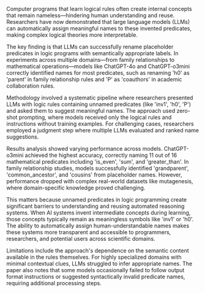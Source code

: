 Computer programs that learn logical rules often create internal concepts that remain nameless—hindering human understanding and reuse. Researchers have now demonstrated that large language models (LLMs) can automatically assign meaningful names to these invented predicates, making complex logical theories more interpretable.

The key finding is that LLMs can successfully rename placeholder predicates in logic programs with semantically appropriate labels. In experiments across multiple domains—from family relationships to mathematical operations—models like ChatGPT-4o and ChatGPT-o3mini correctly identified names for most predicates, such as renaming 'h0' as 'parent' in family relationship rules and 'P' as 'coauthors' in academic collaboration rules.

Methodology involved a systematic pipeline where researchers presented LLMs with logic rules containing unnamed predicates (like 'inv1', 'h0', 'P') and asked them to suggest meaningful names. The approach used zero-shot prompting, where models received only the logical rules and instructions without training examples. For challenging cases, researchers employed a judgment step where multiple LLMs evaluated and ranked name suggestions.

Results analysis showed varying performance across models. ChatGPT-o3mini achieved the highest accuracy, correctly naming 11 out of 16 mathematical predicates including 'is_even', 'sum', and 'greater_than'. In family relationship studies, models successfully identified 'grandparent', 'common_ancestor', and 'cousins' from placeholder names. However, performance dropped with complex real-world datasets like mutagenesis, where domain-specific knowledge proved challenging.

This matters because unnamed predicates in logic programming create significant barriers to understanding and reusing automated reasoning systems. When AI systems invent intermediate concepts during learning, those concepts typically remain as meaningless symbols like 'inv1' or 'h0'. The ability to automatically assign human-understandable names makes these systems more transparent and accessible to programmers, researchers, and potential users across scientific domains.

Limitations include the approach's dependence on the semantic content available in the rules themselves. For highly specialized domains with minimal contextual clues, LLMs struggled to infer appropriate names. The paper also notes that some models occasionally failed to follow output format instructions or suggested syntactically invalid predicate names, requiring additional processing steps.